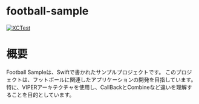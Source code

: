 # football-sample

[![XCTest](https://github.com/entaku0818/football-sample/actions/workflows/xctest.yml/badge.svg)](https://github.com/entaku0818/football-sample/actions/workflows/xctest.yml)

# 概要
Football Sampleは、Swiftで書かれたサンプルプロジェクトです。
このプロジェクトは、フットボールに関連したアプリケーションの開発を目指しています。
特に、VIPERアーキテクチャを使用し、CallBackとCombineなど違いを理解することを目的としています。

